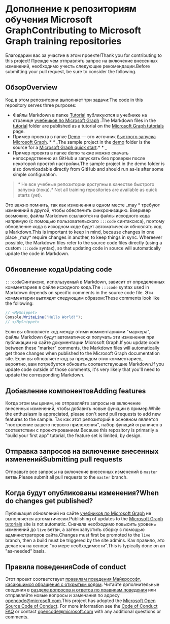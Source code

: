# <a name="contributing-to-microsoft-graph-training-repositories"></a><span data-ttu-id="843c7-101">Дополнение к репозиториям обучения Microsoft Graph</span><span class="sxs-lookup"><span data-stu-id="843c7-101">Contributing to Microsoft Graph training repositories</span></span>

<span data-ttu-id="843c7-102">Благодарим вас за участие в этом проекте!</span><span class="sxs-lookup"><span data-stu-id="843c7-102">Thank you for contributing to this project!</span></span> <span data-ttu-id="843c7-103">Прежде чем отправлять запрос на включение внесенных изменений, необходимо учесть следующие рекомендации.</span><span class="sxs-lookup"><span data-stu-id="843c7-103">Before submitting your pull request, be sure to consider the following.</span></span>

## <a name="overview"></a><span data-ttu-id="843c7-104">Обзор</span><span class="sxs-lookup"><span data-stu-id="843c7-104">Overview</span></span>

<span data-ttu-id="843c7-105">Код в этом репозитории выполняет три задачи:</span><span class="sxs-lookup"><span data-stu-id="843c7-105">The code in this repository serves three purposes:</span></span>

- <span data-ttu-id="843c7-106">Файлы Markdown в папке [Tutorial](/tutorial) публикуются в учебнике на странице [учебников по Microsoft Graph](https://docs.microsoft.com/graph/tutorials) .</span><span class="sxs-lookup"><span data-stu-id="843c7-106">The Markdown files in the [tutorial](/tutorial) folder are published as a tutorial on the [Microsoft Graph tutorials](https://docs.microsoft.com/graph/tutorials) page.</span></span>
- <span data-ttu-id="843c7-107">Пример проекта в папке [Demo](/demo) — это источник [быстрого запуска Microsoft Graph](https://developer.microsoft.com/graph/quick-start). \* *\** _</span><span class="sxs-lookup"><span data-stu-id="843c7-107">The sample project in the [demo](/demo) folder is the source for a [Microsoft Graph quick start](https://developer.microsoft.com/graph/quick-start).\* *\** _</span></span>
- <span data-ttu-id="843c7-108">Пример проекта в папке demo также можно скачать непосредственно из GitHub и запускать без проверки после некоторой простой настройки.</span><span class="sxs-lookup"><span data-stu-id="843c7-108">The sample project in the demo folder is also downloadable directly from GitHub and should run as-is after some simple configuration.</span></span>

> <span data-ttu-id="843c7-109">_*\**_ Не все учебные репозитории доступны в качестве быстрого запуска (пока).</span><span class="sxs-lookup"><span data-stu-id="843c7-109">_*\**_ Not all training repositories are available as quick starts (yet).</span></span>

<span data-ttu-id="843c7-110">Это важно помнить, так как изменения в одном месте _may \* требуют изменений в другой, чтобы обеспечить синхронизацию. Вхеривер возможно, файлы Markdown ссылаются на файлы исходного кода напрямую (с помощью пользовательского `:::code` синтаксиса), поэтому обновление кода в исходном коде будет автоматически обновлять код в Markdown.</span><span class="sxs-lookup"><span data-stu-id="843c7-110">This is important to keep in mind, because changes in one place _may\* require changes in another, to keep things in sync. Whereever possible, the Markdown files refer to the source code files directly (using a custom `:::code` syntax), so that updating code in source will automatically update the code in Markdown.</span></span>

## <a name="updating-code"></a><span data-ttu-id="843c7-111">Обновление кода</span><span class="sxs-lookup"><span data-stu-id="843c7-111">Updating code</span></span>

<span data-ttu-id="843c7-112">`:::code`Синтаксис, используемый в Markdown, зависит от определенных комментариев в файле исходного кода.</span><span class="sxs-lookup"><span data-stu-id="843c7-112">The `:::code` syntax used in Markdown depends on specific comments in the source code file.</span></span> <span data-ttu-id="843c7-113">Эти комментарии выглядят следующим образом:</span><span class="sxs-lookup"><span data-stu-id="843c7-113">These comments look like the following:</span></span>

```csharp
// <MySnippet>
Console.WriteLine("Hello World!");
// </MySnippet>
```

<span data-ttu-id="843c7-114">Если вы обновляете код между этими комментариями "маркера", файлы Markdown будут автоматически получать эти изменения при публикации на сайте документации Microsoft Graph.</span><span class="sxs-lookup"><span data-stu-id="843c7-114">If you update code between these "marker" comments, the Markdown files will automatically get those changes when published to the Microsoft Graph documentation site.</span></span> <span data-ttu-id="843c7-115">Если вы обновляете код за прерядом этих комментариев, вероятно, вам потребуется обновить соответствующие Markdown.</span><span class="sxs-lookup"><span data-stu-id="843c7-115">If you update code outside of those comments, it's very likely that you'll need to update the corresponding Markdown.</span></span>

## <a name="adding-features"></a><span data-ttu-id="843c7-116">Добавление компонентов</span><span class="sxs-lookup"><span data-stu-id="843c7-116">Adding features</span></span>

<span data-ttu-id="843c7-117">Когда этом мы ценим, не отправляйте запросы на включение внесенных изменений, чтобы добавить новые функции в пример.</span><span class="sxs-lookup"><span data-stu-id="843c7-117">While the enthusiasm is appreciated, please don't send pull requests to add new features to the sample.</span></span> <span data-ttu-id="843c7-118">Так как этот репозиторий в основном является "построение вашего первого приложения", набор функций ограничен в соответствии с проектированием.</span><span class="sxs-lookup"><span data-stu-id="843c7-118">Because this repository is primarily a "build your first app" tutorial, the feature set is limited, by design.</span></span>

## <a name="submitting-pull-requests"></a><span data-ttu-id="843c7-119">Отправка запросов на включение внесенных изменений</span><span class="sxs-lookup"><span data-stu-id="843c7-119">Submitting pull requests</span></span>

<span data-ttu-id="843c7-120">Отправьте все запросы на включение внесенных изменений в `master` ветвь.</span><span class="sxs-lookup"><span data-stu-id="843c7-120">Please submit all pull requests to the `master` branch.</span></span>

<!-- markdownlint-disable MD026 -->
## <a name="when-do-changes-get-published"></a><span data-ttu-id="843c7-121">Когда будут опубликованы изменения?</span><span class="sxs-lookup"><span data-stu-id="843c7-121">When do changes get published?</span></span>

<span data-ttu-id="843c7-122">Публикация обновлений на сайте [учебников по Microsoft Graph](https://docs.microsoft.com/graph/tutorials) не выполняется автоматически.</span><span class="sxs-lookup"><span data-stu-id="843c7-122">Publishing of updates to the [Microsoft Graph tutorials](https://docs.microsoft.com/graph/tutorials) site is not automatic.</span></span> <span data-ttu-id="843c7-123">Сначала необходимо повысить уровень изменений до `live` ветви, а затем запустить сборку с помощью администраторов сайта.</span><span class="sxs-lookup"><span data-stu-id="843c7-123">Changes must first be promoted to the `live` branch, then a build must be triggered by the site admins.</span></span> <span data-ttu-id="843c7-124">Как правило, это делается на основе "по мере необходимости".</span><span class="sxs-lookup"><span data-stu-id="843c7-124">This is typically done on an "as-needed" basis.</span></span>

## <a name="code-of-conduct"></a><span data-ttu-id="843c7-125">Правила поведения</span><span class="sxs-lookup"><span data-stu-id="843c7-125">Code of conduct</span></span>

<span data-ttu-id="843c7-p106">Этот проект соответствует [правилам поведения Майкрософт, касающимся обращения с открытым кодом](https://opensource.microsoft.com/codeofconduct/). Читайте дополнительные сведения в [разделе вопросов и ответов по правилам поведения](https://opensource.microsoft.com/codeofconduct/faq/) или отправляйте новые вопросы и замечания по адресу [opencode@microsoft.com](mailto:opencode@microsoft.com).</span><span class="sxs-lookup"><span data-stu-id="843c7-p106">This project has adopted the [Microsoft Open Source Code of Conduct](https://opensource.microsoft.com/codeofconduct/). For more information see the [Code of Conduct FAQ](https://opensource.microsoft.com/codeofconduct/faq/) or contact [opencode@microsoft.com](mailto:opencode@microsoft.com) with any additional questions or comments.</span></span>
